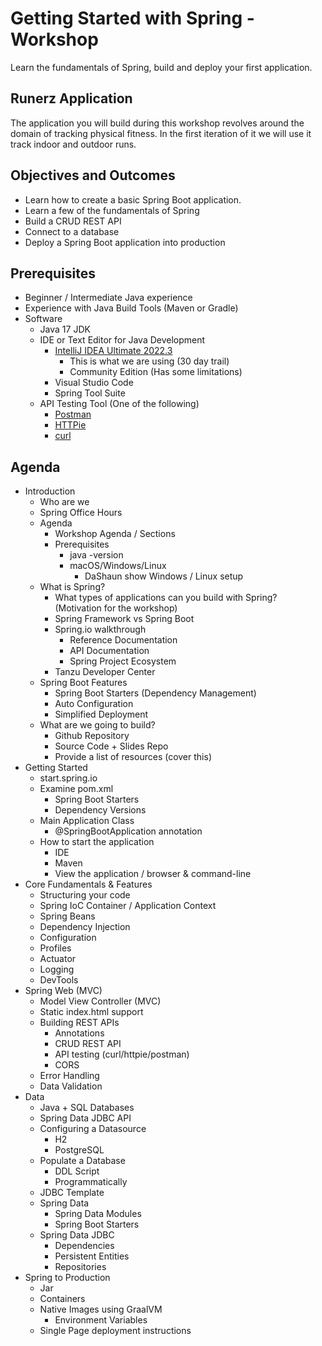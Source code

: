 # Getting Started with Spring - Workshop

Learn the fundamentals of Spring, build and deploy your first application.

## Runerz Application

The application you will build during this workshop revolves around the domain of tracking physical fitness. In the first
iteration of it we will use it track indoor and outdoor runs.

## Objectives and Outcomes

- Learn how to create a basic Spring Boot application.
- Learn a few of the fundamentals of Spring
- Build a CRUD REST API
- Connect to a database
- Deploy a Spring Boot application into production

## Prerequisites

- Beginner / Intermediate Java experience
- Experience with Java Build Tools (Maven or Gradle)
- Software
  - Java 17 JDK
  - IDE or Text Editor for Java Development
    - [IntelliJ IDEA Ultimate 2022.3](https://www.jetbrains.com/idea/download/)
      - This is what we are using (30 day trail)
      - Community Edition (Has some limitations)
    - Visual Studio Code
    - Spring Tool Suite
  - API Testing Tool (One of the following)
    - [Postman](https://www.postman.com/product/rest-client/)
    - [HTTPie](https://httpie.io/)
    - [curl](https://curl.se/)

## Agenda

- Introduction
  - Who are we
  - Spring Office Hours
  - Agenda
    - Workshop Agenda / Sections
    - Prerequisites
      - java -version
      - macOS/Windows/Linux
        - DaShaun show Windows / Linux setup
  - What is Spring?
    - What types of applications can you build with Spring? (Motivation for the workshop)
    - Spring Framework vs Spring Boot
    - Spring.io walkthrough
      - Reference Documentation
      - API Documentation
      - Spring Project Ecosystem
    - Tanzu Developer Center
  - Spring Boot Features
    - Spring Boot Starters (Dependency Management)
    - Auto Configuration
    - Simplified Deployment
  - What are we going to build?
    - Github Repository
    - Source Code + Slides Repo
    - Provide a list of resources (cover this)
- Getting Started
  - start.spring.io
  - Examine pom.xml
    - Spring Boot Starters
    - Dependency Versions
  - Main Application Class
    - @SpringBootApplication annotation
  - How to start the application
    - IDE
    - Maven
    - View the application / browser & command-line
- Core Fundamentals & Features
  - Structuring your code
  - Spring IoC Container / Application Context
  - Spring Beans
  - Dependency Injection
  - Configuration
  - Profiles
  - Actuator
  - Logging
  - DevTools
- Spring Web (MVC)
  - Model View Controller (MVC)
  - Static index.html support
  - Building REST APIs
    - Annotations
    - CRUD REST API
    - API testing (curl/httpie/postman)
    - CORS
  - Error Handling
  - Data Validation
- Data
  - Java + SQL Databases
  - Spring Data JDBC API
  - Configuring a Datasource
    - H2
    - PostgreSQL
  - Populate a Database
    - DDL Script
    - Programmatically
  - JDBC Template
  - Spring Data
    - Spring Data Modules
    - Spring Boot Starters
  - Spring Data JDBC
    - Dependencies
    - Persistent Entities
    - Repositories
- Spring to Production
  - Jar
  - Containers
  - Native Images using GraalVM
    - Environment Variables
  - Single Page deployment instructions
